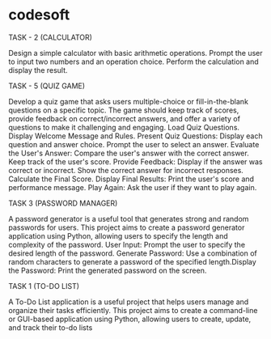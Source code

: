 # codesoft
TASK - 2 (CALCULATOR)

Design a simple calculator with basic arithmetic operations.
Prompt the user to input two numbers and an operation choice. 
Perform the calculation and display the result.



TASK - 5 (QUIZ GAME)

Develop a quiz game that asks users multiple-choice or fill-in-the-blank questions on a specific topic. The game
should keep track of scores, provide feedback on correct/incorrect answers, and offer a variety of questions to make
it challenging and engaging.
Load Quiz Questions.
Display Welcome Message and Rules.
Present Quiz Questions:
Display each question and answer choice.
Prompt the user to select an answer.
Evaluate the User's Answer:
Compare the user's answer with the correct answer.
Keep track of the user's score.
Provide Feedback:
Display if the answer was correct or incorrect.
Show the correct answer for incorrect responses.
Calculate the Final Score.
Display Final Results:
Print the user's score and performance message.
Play Again:
Ask the user if they want to play again.



TASK 3 (PASSWORD MANAGER)

A password generator is a useful tool that generates strong and random passwords for users. This project aims to create a password generator application using Python, allowing users to specify the length and complexity of the password.
User Input: Prompt the user to specify the desired length of the password. Generate Password: Use a combination of random characters to generate a password of the specified length.Display the Password: Print the generated password on the screen.


TASK 1 (TO-DO LIST) 

A To-Do List application is a useful project that helps users manage and organize their tasks efficiently. This project aims to create a command-line or GUI-based application using Python, allowing users to create, update, and track their to-do lists
